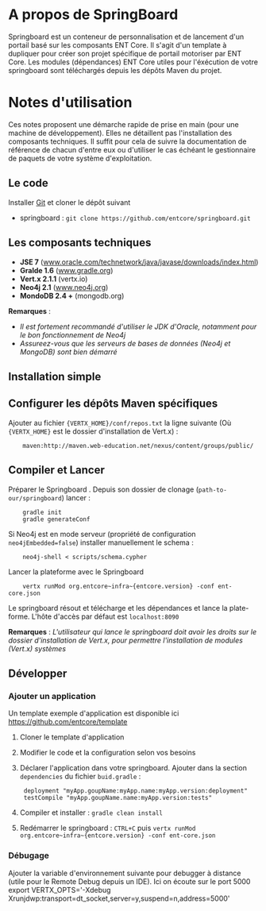 # A propos de SpringBoard

Springboard est un conteneur de personnalisation et de lancement d'un portail basé sur les composants ENT Core.
Il s'agit d'un template à dupliquer pour créer son projet spécifique de portail motoriser par ENT Core. Les modules (dépendances) ENT Core utiles pour l'éxécution de votre springboard sont téléchargés depuis les dépôts Maven du projet. 

# Notes d'utilisation

Ces notes proposent une démarche rapide de prise en main (pour une machine de développement). Elles ne détaillent pas l'installation des composants techniques. Il suffit pour cela de suivre la documentation de référence de chacun d'entre eux ou d'utiliser le cas échéant le gestionnaire de paquets de votre système d'exploitation.


## Le code

Installer [Git](http://git-scm.com/) et cloner le dépôt suivant

- springboard : `git clone https://github.com/entcore/springboard.git`

## Les composants techniques

- __JSE 7__ (www.oracle.com/technetwork/java/javase/downloads/index.html)
- __Gralde 1.6__ (www.gradle.org)
- __Vert.x 2.1.1__  (vertx.io)
- __Neo4j 2.1__ (www.neo4j.org)
- __MondoDB 2.4 +__ (mongodb.org)

__Remarques__ : 
- _Il est fortement recommandé d'utiliser le JDK d'Oracle, notamment pour le bon fonctionnement de Neo4j_
- _Assureez-vous que les serveurs de bases de données (Neo4j et MongoDB) sont bien démarré_ 

## Installation simple 

## Configurer les dépôts Maven spécifiques 

Ajouter au fichier `{VERTX_HOME}/conf/repos.txt` la ligne suivante (Où `{VERTX_HOME}` est le dossier d'installation de Vert.x) :

		maven:http://maven.web-education.net/nexus/content/groups/public/

## Compiler et Lancer

Préparer le Springboard . Depuis son dossier de clonage (`path-to-our/springboard`) lancer :

		gradle init
		gradle generateConf

Si Neo4j est en mode serveur (propriété de configuration  `neo4jEmbedded=false`) installer manuellement le schema :

		neo4j-shell < scripts/schema.cypher

Lancer la plateforme avec le Springboard

		vertx runMod org.entcore~infra~{entcore.version} -conf ent-core.json

Le springboard résout et télécharge et les dépendances et lance la plate-forme. L'hôte d'accès par défaut est `localhost:8090`

__Remarques__ : _L'utilisateur qui lance le springboard doit avoir les droits sur le dossier d'installation de Vert.x, pour permettre l'installation de modules (Vert.x) systèmes_

## Développer

### Ajouter un application


Un template exemple d'application est disponible ici https://github.com/entcore/template

1. Cloner le template d'application 

2. Modifier le code et la configuration selon vos besoins

3. Déclarer l'application dans votre springboard. Ajouter dans la section `dependencies` du fichier `buid.gradle` :

		deployment "myApp.goupName:myApp.name:myApp.version:deployment"
		testCompile "myApp.goupName.name:myApp.version:tests"

4. Compiler et installer : `gradle clean install`

5. Redémarrer le springboard : `CTRL+C` puis  `vertx runMod org.entcore~infra~{entcore.version} -conf ent-core.json` 

### Débugage

Ajouter la variable d'environnement suivante pour debugger à distance (utile pour le Remote Debug depuis un IDE). Ici on écoute sur le port 5000
		export VERTX_OPTS='-Xdebug Xrunjdwp:transport=dt_socket,server=y,suspend=n,address=5000'

